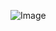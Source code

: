 ![Image](https://lh3.googleusercontent.com/BsXVHZ1izyNfmry0LTZnVwfnPPjBlmA_phQ3-DbWfJPTglVOnhzUUQnHkwEe7X5f2Shs_X_2B_h9OuOILXsO9syHSbCRjulLFUNBvlLEMtDobxYHhl5q_fb9b-a8bSsOyPmaLv1P6xRUGTrOkcNendWM1R9TkxTi35es6CLnysNINJjzWCckcg5HmeYi1Ouj0hDB2MW5sTHPEhzIJRXQju_EEHDR_YPjOEezpb0SVI4g1RKX_NJ39Uf_YJUGsLZeoazzw5uMjdDWgmdsiF1JY2JftyOav9XcRNtjQ_V9354s1hol-l2CPP2aSMml3JW7FqUQkLvtPbA4tRsO6MDJjTXVwtB57fm_FSGZAE2J4W27GFuQzX04XDZl81vn4020okuL8kV0iIKdGoP89_W5uDmuCn-j4ZR0p2M2zatB5qEKYWsQkah2AQM44HWI9j7drFRcsM06lmubj6jJh4FCjzyNbQktxyIZr4hz3I5g-VKRwYYN0ZlfiGvY_ga_eVe-mUQBBcZBCP0RWT0HXFIHrZ6fcltz_ysViPQW78reXOBVHJYay-HBNhJJNEG94G-T1HG3NnOIrmphXPkuXfhEodwuvUoFVZRU0L2HVtaDckSwhMMDwLBUHWXcjB6fqzMpDZ740mVbokMAxLBfevtIZcd5UMDy5wZ1=w992-h559-no)
